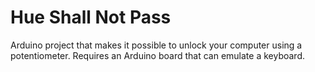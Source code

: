 # Hue Shall Not Pass

Arduino project that makes it possible to unlock your computer using a potentiometer. Requires an Arduino board that can emulate a keyboard.